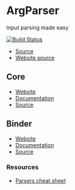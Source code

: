 # ArgParser
Input parsing made easy

[![Build Status](https://travis-ci.org/mibac138/ArgParser.svg?branch=master)](https://travis-ci.org/mibac138/ArgParser) 

- [Source](https://github.com/mibac138/ArgParser/)
- [Website source](https://github.com/mibac138/ArgParser/tree/gh-pages)

## Core
- [Website](https://mibac138.github.io/ArgParser/core)
- [Documentation](https://mibac138.github.io/ArgParser/javadoc/core)
- [Source](https://github.com/mibac138/ArgParser/tree/master/core)

## Binder
- [Website](https://mibac138.github.io/ArgParser/binder)
- [Documentation](https://mibac138.github.io/ArgParser/javadoc/binder)
- [Source](https://github.com/mibac138/ArgParser/tree/master/binder)


### Resources
- [Parsers cheat sheet](https://mibac138.github.io/ArgParser/parsers)